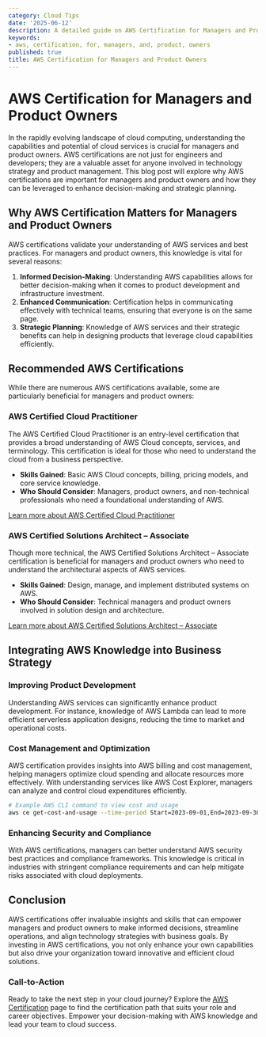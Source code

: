 ```yaml
---
category: Cloud Tips
date: '2025-06-12'
description: A detailed guide on AWS Certification for Managers and Product Owners
keywords:
- aws, certification, for, managers, and, product, owners
published: true
title: AWS Certification for Managers and Product Owners
---
```


# AWS Certification for Managers and Product Owners

In the rapidly evolving landscape of cloud computing, understanding the capabilities and potential of cloud services is crucial for managers and product owners. AWS certifications are not just for engineers and developers; they are a valuable asset for anyone involved in technology strategy and product management. This blog post will explore why AWS certifications are important for managers and product owners and how they can be leveraged to enhance decision-making and strategic planning.

## Why AWS Certification Matters for Managers and Product Owners

AWS certifications validate your understanding of AWS services and best practices. For managers and product owners, this knowledge is vital for several reasons:

1. **Informed Decision-Making**: Understanding AWS capabilities allows for better decision-making when it comes to product development and infrastructure investment.
2. **Enhanced Communication**: Certification helps in communicating effectively with technical teams, ensuring that everyone is on the same page.
3. **Strategic Planning**: Knowledge of AWS services and their strategic benefits can help in designing products that leverage cloud capabilities efficiently.

## Recommended AWS Certifications

While there are numerous AWS certifications available, some are particularly beneficial for managers and product owners:

### AWS Certified Cloud Practitioner

The AWS Certified Cloud Practitioner is an entry-level certification that provides a broad understanding of AWS Cloud concepts, services, and terminology. This certification is ideal for those who need to understand the cloud from a business perspective.

- **Skills Gained**: Basic AWS Cloud concepts, billing, pricing models, and core service knowledge.
- **Who Should Consider**: Managers, product owners, and non-technical professionals who need a foundational understanding of AWS.

[Learn more about AWS Certified Cloud Practitioner](https://aws.amazon.com/certification/certified-cloud-practitioner/)

### AWS Certified Solutions Architect – Associate

Though more technical, the AWS Certified Solutions Architect – Associate certification is beneficial for managers and product owners who need to understand the architectural aspects of AWS services.

- **Skills Gained**: Design, manage, and implement distributed systems on AWS.
- **Who Should Consider**: Technical managers and product owners involved in solution design and architecture.

[Learn more about AWS Certified Solutions Architect – Associate](https://aws.amazon.com/certification/certified-solutions-architect-associate/)

## Integrating AWS Knowledge into Business Strategy

### Improving Product Development

Understanding AWS services can significantly enhance product development. For instance, knowledge of AWS Lambda can lead to more efficient serverless application designs, reducing the time to market and operational costs.

### Cost Management and Optimization

AWS certification provides insights into AWS billing and cost management, helping managers optimize cloud spending and allocate resources more effectively. With understanding services like AWS Cost Explorer, managers can analyze and control cloud expenditures efficiently.

```bash
# Example AWS CLI command to view cost and usage
aws ce get-cost-and-usage --time-period Start=2023-09-01,End=2023-09-30 --granularity MONTHLY --metrics "BlendedCost" "UsageQuantity"
```

### Enhancing Security and Compliance

With AWS certifications, managers can better understand AWS security best practices and compliance frameworks. This knowledge is critical in industries with stringent compliance requirements and can help mitigate risks associated with cloud deployments.

## Conclusion

AWS certifications offer invaluable insights and skills that can empower managers and product owners to make informed decisions, streamline operations, and align technology strategies with business goals. By investing in AWS certifications, you not only enhance your own capabilities but also drive your organization toward innovative and efficient cloud solutions.

### Call-to-Action

Ready to take the next step in your cloud journey? Explore the [AWS Certification](https://aws.amazon.com/certification/) page to find the certification path that suits your role and career objectives. Empower your decision-making with AWS knowledge and lead your team to cloud success.